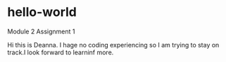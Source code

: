 # hello-world
Module 2 Assignment 1


Hi this is Deanna. I hage no coding experiencing so I am trying to stay on track.I look forward to learninf more.

